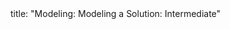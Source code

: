 <frontmatter>
title: "Modeling: Modeling a Solution: Intermediate"
</frontmatter>

<include src="unit-inPage-asFlat.md" boilerplate />
